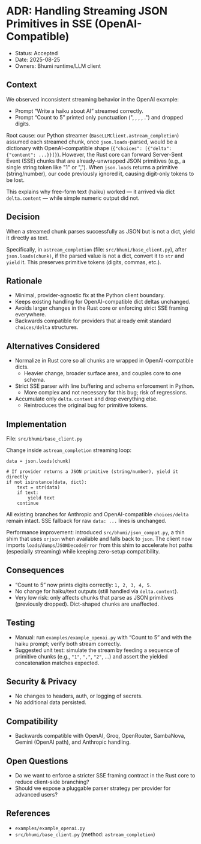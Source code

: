 # ADR: Handling Streaming JSON Primitives in SSE (OpenAI-Compatible)

- Status: Accepted
- Date: 2025-08-25
- Owners: Bhumi runtime/LLM client

## Context

We observed inconsistent streaming behavior in the OpenAI example:

- Prompt “Write a haiku about AI” streamed correctly.
- Prompt “Count to 5” printed only punctuation (", , , , .") and dropped digits.

Root cause: our Python streamer (`BaseLLMClient.astream_completion`) assumed each streamed chunk, once `json.loads`-parsed, would be a dictionary with OpenAI-compatible shape (`{"choices": [{"delta": {"content": ...}}]}`). However, the Rust core can forward Server-Sent Event (SSE) chunks that are already-unwrapped JSON primitives (e.g., a single string token like "1" or ","). When `json.loads` returns a primitive (string/number), our code previously ignored it, causing digit-only tokens to be lost.

This explains why free-form text (haiku) worked — it arrived via dict `delta.content` — while simple numeric output did not.

## Decision

When a streamed chunk parses successfully as JSON but is not a dict, yield it directly as text.

Specifically, in `astream_completion` (file: `src/bhumi/base_client.py`), after `json.loads(chunk)`, if the parsed value is not a dict, convert it to `str` and `yield` it. This preserves primitive tokens (digits, commas, etc.).

## Rationale

- Minimal, provider-agnostic fix at the Python client boundary.
- Keeps existing handling for OpenAI-compatible dict deltas unchanged.
- Avoids larger changes in the Rust core or enforcing strict SSE framing everywhere.
- Backwards compatible for providers that already emit standard `choices/delta` structures.

## Alternatives Considered

- Normalize in Rust core so all chunks are wrapped in OpenAI-compatible dicts.
  - Heavier change, broader surface area, and couples core to one schema.
- Strict SSE parser with line buffering and schema enforcement in Python.
  - More complex and not necessary for this bug; risk of regressions.
- Accumulate only `delta.content` and drop everything else.
  - Reintroduces the original bug for primitive tokens.

## Implementation

File: `src/bhumi/base_client.py`

Change inside `astream_completion` streaming loop:

```
data = json.loads(chunk)

# If provider returns a JSON primitive (string/number), yield it directly
if not isinstance(data, dict):
    text = str(data)
    if text:
        yield text
    continue
```

All existing branches for Anthropic and OpenAI-compatible `choices/delta` remain intact. SSE fallback for raw `data: ...` lines is unchanged.

Performance improvement: introduced `src/bhumi/json_compat.py`, a thin shim that uses `orjson` when available and falls back to `json`. The client now imports `loads`/`dumps`/`JSONDecodeError` from this shim to accelerate hot paths (especially streaming) while keeping zero-setup compatibility.

## Consequences

- “Count to 5” now prints digits correctly: `1, 2, 3, 4, 5.`
- No change for haiku/text outputs (still handled via `delta.content`).
- Very low risk: only affects chunks that parse as JSON primitives (previously dropped). Dict-shaped chunks are unaffected.

## Testing

- Manual: run `examples/example_openai.py` with “Count to 5” and with the haiku prompt; verify both stream correctly.
- Suggested unit test: simulate the stream by feeding a sequence of primitive chunks (e.g., `"1"`, `","`, `"2"`, ...) and assert the yielded concatenation matches expected.

## Security & Privacy

- No changes to headers, auth, or logging of secrets.
- No additional data persisted.

## Compatibility

- Backwards compatible with OpenAI, Groq, OpenRouter, SambaNova, Gemini (OpenAI path), and Anthropic handling.

## Open Questions

- Do we want to enforce a stricter SSE framing contract in the Rust core to reduce client-side branching?
- Should we expose a pluggable parser strategy per provider for advanced users?

## References

- `examples/example_openai.py`
- `src/bhumi/base_client.py` (method: `astream_completion`)

